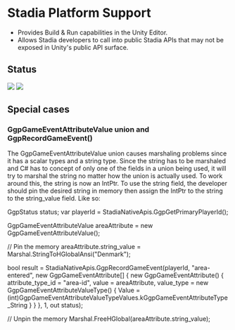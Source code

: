 # Stadia Platform Support

* Provides Build & Run capabilities in the Unity Editor.
* Allows Stadia developers to call into public Stadia APIs that may not be exposed in Unity's public API surface.

## Status
[![](https://badge-proxy.cds.internal.unity3d.com/bea875dc-1d4e-4214-b107-0f44042f6144)](https://badges.cds.internal.unity3d.com/packages/com.unity.stadia/build-info?branch=master&testWorkflow=package-isolation)
[![](https://badge-proxy.cds.internal.unity3d.com/45a9b2da-e5ed-4d8c-a551-113db25af579)](https://badges.cds.internal.unity3d.com/packages/com.unity.stadia/warnings-info?branch=master)

## Special cases

### GgpGameEventAttributeValue union and GgpRecordGameEvent()

The GgpGameEventAttributeValue union causes marshaling problems since it has a scalar types and a string type. Since the string has to be marshaled and C# has to concept of only one of the fields in a union being used, it will try to marshal the string no matter how the union is actually used. To work around this, the string is now an IntPtr. To use the string field, the developer should pin the desired string in memory then assign the IntPtr to the string to the string_value field. Like so:

GgpStatus status;
var playerId = StadiaNativeApis.GgpGetPrimaryPlayerId();

GgpGameEventAttributeValue areaAttribute = new GgpGameEventAttributeValue();

// Pin the memory
areaAttribute.string_value = Marshal.StringToHGlobalAnsi("Denmark");

bool result = StadiaNativeApis.GgpRecordGameEvent(playerId, "area-entered", new GgpGameEventAttribute[]
{
    new GgpGameEventAttribute()
    {
        attribute_type_id = "area-id",
        value = areaAttribute,
        value_type = new GgpGameEventAttributeValueType() { Value = (int)GgpGameEventAttributeValueTypeValues.kGgpGameEventAttributeType_String }
    }
}, 1, out status);

// Unpin the memory
Marshal.FreeHGlobal(areaAttribute.string_value);

```

